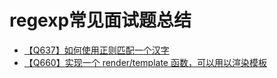 # regexp常见面试题总结
+ [【Q637】如何使用正则匹配一个汉字](regexp/655)
+ [【Q660】实现一个 render/template 函数，可以用以渲染模板](regexp/678)